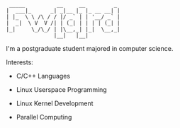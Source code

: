 ```
 _____          __     __         _
|  ___|_      _| _|__ |_ |_ __ __| |
| |_  \ \ /\ / / |/ _` | | '__/ _` |
|  _|  \ V  V /| | (_| | | | | (_| |
|_|     \_/\_/ | |\__,_| |_|  \__,_|
               |__|   |__|
```

I'm a postgraduate student majored in computer science.  

Interests:

- C/C++ Languages

- Linux Userspace Programming

- Linux Kernel Development

- Parallel Computing
